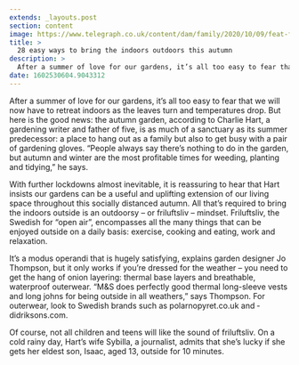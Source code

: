 ```yaml
--- 
extends: _layouts.post 
section: content 
image: https://www.telegraph.co.uk/content/dam/family/2020/10/09/feat-front-2_trans_NvBQzQNjv4Bq0hxBAJDOb0tjtVUEWpYO20UxFpWeAu-6TlDPjcXJlqU.jpg?impolicy=logo-overlay 
title: > 
  28 easy ways to bring the indoors outdoors this autumn 
description: > 
  After a summer of love for our gardens, it’s all too easy to fear that we will now have to retreat indoors as the leaves turn and temperatures drop.“People always say there’s nothing to do in the garden, but autumn and winter are the most profitable times for weeding, planting and tidying,” he says.All that’s required to bring the indoors outside is an outdoorsy – or friluftsliv – mindset.Friluftsliv, the Swedish for “open air”, encompasses all the many things that can be enjoyed outside on a daily basis: exercise, cooking and eating, work and relaxation.“M&S does perfectly good thermal long-sleeve vests and long johns for being outside in all weathers,” says Thompson. 
date: 1602530604.9043312 
--- 
```

After a summer of love for our gardens, it’s all too easy to fear that we will now have to retreat indoors as the leaves turn and temperatures drop. But here is the good news: the autumn garden, according to Charlie Hart, a gardening writer and father of five, is as much of a sanctuary as its summer predecessor: a place to hang out as a family but also to get busy with a pair of gardening gloves. “People always say there’s nothing to do in the garden, but autumn and winter are the most profitable times for weeding, planting and tidying,” he says.

With further lockdowns almost inevitable, it is ­reassuring to hear that Hart insists our gardens can be a useful and uplifting extension of our living space throughout this socially distanced autumn. All that’s required to bring the indoors outside is an outdoorsy – or friluftsliv – mindset. Friluftsliv, the Swedish for “open air”, encompasses all the many things that can be enjoyed outside on a daily basis: exercise, cooking and eating, work and relaxation.

It’s a modus operandi that is hugely satisfying, explains garden designer Jo Thompson, but it only works if you’re dressed for the weather – you need to get the hang of onion ­layering: thermal base layers and breathable, waterproof outerwear. “M&S does perfectly good thermal long-sleeve vests and long johns for being outside in all weathers,” says Thompson. For outerwear, look to Swedish brands such as polarnopyret.co.uk and ­didriksons.com.

Of course, not all children and teens will like the sound of friluftsliv. On a cold rainy day, Hart’s wife Sybilla, a journalist, admits that she’s lucky if she gets her eldest son, Isaac, aged 13, outside for 10 minutes.